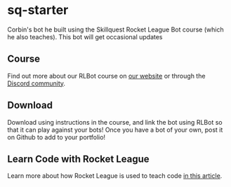 # sq-starter
Corbin's bot he built using the Skillquest Rocket League Bot course (which he also teaches). This bot will get occasional updates

## Course
Find out more about our RLBot course on [our website](https://skillquest.io) or through the [Discord community](https://discord.gg/hqkKfMpPvX).

## Download
Download using instructions in the course, and link the bot using RLBot so that it can play against your bots! Once you have a bot of your own, post it on Github to add to your portfolio!

## Learn Code with Rocket League
Learn more about how Rocket League is used to teach code [in this article](https://skillquest.io/category/rocket-league/).